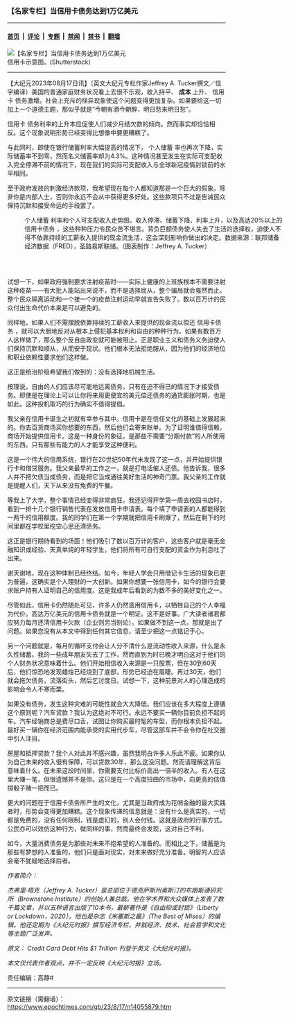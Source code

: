 ### 【名家专栏】当信用卡债务达到1万亿美元

---

#### [首页](../../../..?n14055879) &nbsp;|&nbsp; [评论](../../../../../epoch-comment?n14055879) &nbsp;|&nbsp; [专题](../../../../../epoch-special?n14055879) &nbsp;|&nbsp; [禁闻](../../../../../epoch-news?n14055879) &nbsp;|&nbsp; [禁书](../../../../../books?n14055879) &nbsp;|&nbsp; [翻墙](https://github.com/gfw-breaker/nogfw/blob/master/README.md?n14055879)


<div><img alt="【名家专栏】当信用卡债务达到1万亿美元" class="attachment-djy_600_400 size-djy_600_400 wp-post-image" src="https://i.epochtimes.com/assets/uploads/2023/08/id14055894-someone-paying-with-a-card-870x522-600x400.jpg"/>
<div class="caption">
 信用卡示意图。(Shutterstock)
</div></div><hr/><div class="post_content" id="artbody" itemprop="articleBody">
 <!-- article content begin -->
 <p>
  【大纪元2023年08月17日讯】（英文大纪元专栏作家Jeffrey A. Tucker撰文／信宇编译）美国的普通家庭财务状况看上去很不乐观，收入持平、
  <strong>
   成本
  </strong>
  上升、
  <ok href="https://www.epochtimes.com/gb/tag/%E4%BF%A1%E7%94%A8%E5%8D%A1.html">
   信用卡
  </ok>
  债务激增。社会上充斥的怪异现象使这个问题变得更加复杂。如果要给这一切加上一个道德主题，那似乎就是“今朝有酒今朝醉，明日愁来明日愁”。
 </p>
 <p>
  <ok href="https://www.epochtimes.com/gb/tag/%E4%BF%A1%E7%94%A8%E5%8D%A1.html">
   信用卡
  </ok>
  债务利率的上升本应促使人们减少月结欠款的倾向。然而事实却恰恰相反。这个现象说明形势已经变得比想像中要更糟糕了。
 </p>
 <p>
  与此同时，即使在银行储蓄利率大幅提高的情况下，
  <ok href="https://www.epochtimes.com/gb/tag/%E4%B8%AA%E4%BA%BA%E5%82%A8%E8%93%84.html">
   个人储蓄
  </ok>
  率也再次下降，实际储蓄率不到零，然而名义储蓄率却为4.3%。这种情况甚至发生在实际可支配收入完全停滞不前的情况下，现在我们的实际可支配收入与全球新冠疫情封锁前的水平相同。
 </p>
 <p>
  至于政府发放的刺激经济款项，我希望现在每个人都知道那是一个巨大的假象。除非你是内部人士，否则你永远不会从中获得更多好处。这些款项只不过是告诫民众保持沉默和接受命运的手段罢了。
 </p>
 <figure aria-describedby="caption-attachment-14055897" class="wp-caption aligncenter" id="attachment_14055897" style="width: 600px">
  <ok href="https://i.epochtimes.com/assets/uploads/2023/08/id14055897-JAT_2023.08.09_2-1200x885.jpg" target="_blank">
   <img alt="" class="size-large wp-image-14055897" src="https://i.epochtimes.com/assets/uploads/2023/08/id14055897-JAT_2023.08.09_2-1200x885-600x443.jpg"/>
  </ok>
  <br/><figcaption class="wp-caption-text" id="caption-attachment-14055897">
   <ok href="https://www.epochtimes.com/gb/tag/%E4%B8%AA%E4%BA%BA%E5%82%A8%E8%93%84.html">
    个人储蓄
   </ok>
   利率和个人可支配收入走势图。收入停滞、储蓄下降、利率上升，以及高达20%以上的
   <ok href="https://www.epochtimes.com/gb/tag/%E4%BF%A1%E7%94%A8%E5%8D%A1%E5%80%BA%E5%8A%A1.html">
    信用卡债务
   </ok>
   ，这些种种压力令民众苦不堪言。背负巨额债务使人失去了生活的选择权，迫使人不得不依靠持续的工薪收入提供的现金流生活，这会深刻影响你做出的决定。数据来源：联邦储备经济数据（FRED），圣路易斯联储。（图表制作：Jeffrey A. Tucker）
  </figcaption><br/>
 </figure><br/>
 <p>
  试想一下，如果政府强制要求注射疫苗时——实际上健康的上班族根本不需要注射这种疫苗——有大批人能站出来说不，而不是选择屈从，整个骗局就会戛然而止。整个民众隔离运动和一个接一个的疫苗注射运动早就宣告失败了。数以百万计的民众付出生命代价本来是可以避免的。
 </p>
 <p>
  同样地，如果人们不需摆脱依靠持续的工薪收入来提供的现金流以偿还
  <ok href="https://www.epochtimes.com/gb/tag/%E4%BF%A1%E7%94%A8%E5%8D%A1%E5%80%BA%E5%8A%A1.html">
   信用卡债务
  </ok>
  ，就可以大胆地反对从根本上侵犯基本权利和自由的种种行为。如果有数百万人这样做了，那么整个反自由政变就可能被阻止。正是职业主义和债务义务迫使人们保持沉默和顺从，从而安于现状。他们根本无法拒绝服从，因为他们的经济地位和职业依赖性要求他们这样做。
 </p>
 <p>
  这正是统治阶级希望我们做到的：没有选择地机械生活。
 </p>
 <p>
  按理说，自由的人们应该尽可能地远离债务，只有在迫不得已的情况下才接受债务。即使是在理论上可以让你将来用更便宜的美元偿还债务的通货膨胀时期，也是如此。这种投机取巧的行为确实不值得提倡。
 </p>
 <p>
  我父亲在信用卡诞生之初就有幸参与其中。信用卡是在信任文化的基础上发展起来的。你去百货商场买你想要的东西，然后他们会寄来账单。为了证明谁值得信赖，商场开始提供信用卡。这是一种身份的象征，是那些不需要“分期付款”的人所使用的东西。只有那些有能力的人才能享受这种便利。
 </p>
 <p>
  这是一个伟大的信用系统，银行在20世纪50年代末发现了这一点，并开始提供银行卡和借贷服务。我父亲最早的工作之一，就是打电话催人还债。他告诉我，很多人并不把欠债当成债务，而是把它当成通往美好生活的神奇门票。我父亲的工作就是提醒人们，天下从来没有免费的午餐。
 </p>
 <p>
  等我上了大学，整个事情已经变得非常疯狂。我还记得开学第一周去校园书店时，看到一排十几个银行销售代表在发放信用卡申请表。每个填了申请表的人都能得到一两千的信用额度。我的同学们在第一个学期就把信用卡刷爆了，然后在剩下的时间里都在学校里挖空心思还清债务。
 </p>
 <p>
  这正是银行期待看到的场面！他们吸引了数以百万计的客户，这些客户就是毫无金融知识或经验、天真单纯的年轻学生，他们将所有可自行支配的资金作为利息吐了出来。
 </p>
 <p>
  谢天谢地，现在这种体制已经终结。如今，年轻人学会只用借记卡生活的现象已更为普遍，这确实是个人理财的一大创新。如果你想要一张信用卡，如今的银行会要求账户持有人证明自己的信用度。这是我成年后看到的为数不多的美好变化之一。
 </p>
 <p>
  尽管如此，信用卡仍然随处可见，许多人仍然滥用信用卡，以牺牲自己的个人幸福为代价。高达万亿美元的信用卡债务就是一个明证。这不是好事。广大读者诸君都应努力每月还清信用卡欠款（企业则另当别论）。如果做不到这一点，那就是出了问题。如果您没有从本文中得到任何其它信息，请至少把这一点铭记于心。
 </p>
 <p>
  另一个问题就是，每月的循环支付会让人分不清什么是流动性收入来源，什么是永久性储蓄。我的一些成年朋友失去了工作，然而直到为时已晚才明白这对于他们的个人财务状况意味着什么。他们开始相信收入来源是一只股票，但在30到60天后，他们惊恐地发现蜡烛已经烧到了底部，形势已经迫在眉睫。再过30天，他们就会拖欠债务，流落街头，然后乞讨度日。试想一下，这种前景对人的心理造成的影响会令人不寒而栗。
 </p>
 <p>
  如果没有债务，发生这种灾难的可能性就会大大降低。我们应该在多大程度上遵循这个原则呢？汽车贷款？我认为这绝对不可行。永远不要买一辆你目前负担不起的车。汽车经销商总是费尽口舌，试图让你购买最时髦的车型，而你根本负担不起。最好买一辆你在经济范围内能承受的实用代步车，尽管这部车并不会令你在社交圈中引人注目。
 </p>
 <p>
  房屋和抵押贷款？我个人对此并不感兴趣，虽然我明白许多人乐此不疲。如果你认为自己未来的收入很有保障，可以贷款30年，那么这没问题。然而请理解这背后意味着什么。在未来这段时间里，你需要支付比标价高出一倍半的收入。有人在这里大赚一笔，但很遗憾并不是你。这只是在一个高度扭曲的市场中，向更高的估值掷骰子赌一把而已。
 </p>
 <p>
  更大的问题在于信用卡债务所产生的文化，尤其是当政府成为花哨金融的最大实践者时，形势会变得更加糟糕。这个现象传递的信息就是：没有什么是真实的，一切都是免费的，没有任何限制，钱是虚幻的，别人会付钱。这就是政府的行事方式。公民亦可以效仿这种行为，做同样的事，然而最终会发现，这对自己不利。
 </p>
 <p>
  如今，大量消费债务是为那些对未来不抱希望的人准备的。而相比之下，储蓄是为那些有梦想的人准备的，他们只是面对现实，对未来做好充分准备。明智的人应该会毫不犹疑地选择后者。
 </p>
 <p>
  <em>
   作者简介：
  </em>
 </p>
 <p>
  <em>
   杰弗里·塔克（Jeffrey A. Tucker）是总部位于德克萨斯州奥斯汀的布朗斯通研究所（Brownstone Institute）的创始人兼总裁。他在学术界和大众媒体上发表了数千篇文章，并以五种语言出版了10本书，最新著作是《自由抑或封锁》（Liberty or Lockdown，2020）。他也是杂志《米塞斯之最》（The Best of Mises）的编辑。他还定期为《大纪元时报》撰写经济专栏，并就经济、技术、社会哲学和文化等主题广泛发声。
  </em>
 </p>
 <p>
  <em>
   原文：
   <ok href="https://www.theepochtimes.com/opinion/credit-card-debt-hits-1-trillion-5454359" rel="noopener noreferrer" target="_blank">
    Credit Card Debt Hits $1 Trillion
   </ok>
   刊登于英文《大纪元时报》。
  </em>
 </p>
 <p>
  <em>
   本文仅代表作者观点，并不一定反映《大纪元时报》立场。
  </em>
 </p>
 <p>
  责任编辑：高静#
 </p>
 <!-- article content end -->
 <div id="below_article_ad">
 </div>
</div>


---

原文链接（需翻墙）：https://www.epochtimes.com/gb/23/8/17/n14055879.htm